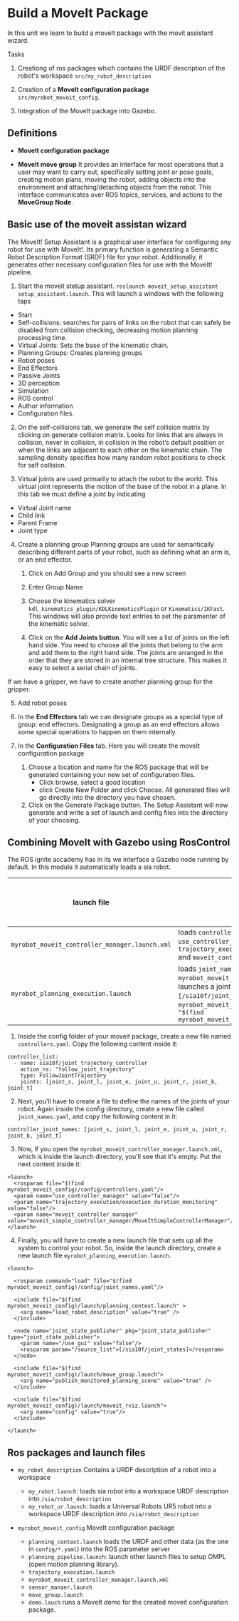 # Build a MoveIt Package

In this unit we learn to build a moveIt package with the movit assistant wizard.

Tasks

1. Creationg of ros packages which contains the URDF description of the robot's workspace `src/my_robot_description`

2. Creation of a **MoveIt configuration package** `src/myrobot_moveit_config`. 

3. Integration of the MoveIt package into Gazebo. 

## Definitions

- **MoveIt configuration package**

- **MoveIt move group** It provides an interface for most operations that a user may want to carry out, specifically setting joint or pose goals, creating motion plans, moving the robot, adding objects into the environment and attaching/detaching objects from the robot. This interface communicates over ROS topics, services, and actions to the **MoveGroup Node**.



## Basic use of the moveit assistan wizard

The MoveIt! Setup Assistant is a graphical user interface for configuring any robot for use with MoveIt!.
Its primary function is generating a Semantic Robot Description Format (SRDF) file for your robot.
Additionally, it generates other necessary configuration files for use with the MoveIt!
pipeline.

1. Start the moveit stetup assistant. `roslaunch moveit_setup_assistant setup_assistant.launch`. 
This will launch a windows with the following taps

- Start
- Self-collisions: searches for pairs of links on the robot that can safely be disabled from collision checking, decreasing motion planning processing time.
- Virtual Joints: Sets the base of the kinematic chain.
- Planning Groups: Creates planning groups
- Robot poses
- End Effectors
- Passive Joints
- 3D perception
- Simulation
- ROS control
- Author information
- Configuration files.

2. On the self-collisions tab, we generate the self collision matrix by clicking on generate collision matrix.
Looks for links that are always in collision, never in collision, in collision in the robot’s default position or when the links are adjacent to each other on the kinematic chain.
The sampling density specifies how many random robot positions to check for self collision.

3. Virtual joints are used primarily to attach the robot to the world. 
This virtual joint represents the motion of the base of the robot in a plane.
In this tab we must define a joint by indicating
- Virtual Joint name
- Child link
- Parent Frame
- Joint type

4. Create a planning group
Planning groups are used for semantically describing different parts of your robot, such as defining what an arm is, or an end effector.

    1. Click on Add Group and you should see a new screen

    2. Enter Group Name 
    3. Choose the kinematics solver `kdl_kinematics_plugin/KDLKinematicsPlugin` or `Kinematics/IKFast`.
This windows will also provide text entries to set the paramenter of the kinematic solver.
    4. Click on the **Add Joints button**. 
You will see a list of joints on the left hand side.
You need to choose all the joints that belong to the arm and add them to the right hand side.
The joints are arranged in the order that they are stored in an internal tree structure.
This makes it easy to select a serial chain of joints.


If we have a gripper, we have to create another planning group for the gripper.

5. Add robot poses

6. In the **End Effectors** tab  we can designate groups as a special type of group: end effectors. 
Designating a group as an end effectors allows some special operations to happen on them internally.

7. In the **Configuration Files** tab. Here you will create the moveIt configuration package
    1. Choose a location and name for the ROS package that will be generated containing your new set of configuration files. 
        - Click browse, select a good location
        - click Create New Folder and click Choose. 
All generated files will go directly into the directory you have chosen.
    2. Click on the Generate Package button. The Setup Assistant will now generate and write a set of launch and config files into the directory of your choosing. 

## Combining MoveIt with Gazebo using RosControl

The ROS ignite accademy has in its we interface a Gazebo node running by default.
In this module it automatically loads a sia robot.

| launch file | scope | is it created by moveIt setup |
| ----------- | ---------- | ------------------------ |
| `myrobot_moveit_controller_manager.launch.xml` | loads `controllers.yaml` and set the parameters `use_controller_manager`, `trajectory_execution/execution_duration_monitoring` and `moveit_controller_manager` | YES |
`myrobot_planning_execution.launch` | loads `joint_names.yaml`, launches `$(find myrobot_moveit_config)/launch/planning_context.launch`, launches a joint state publisher with `/source_list=[/sia10f/joint_states]`, launches `$(find myrobot_moveit_config)/launch/move_group.launch`, and `"$(find myrobot_moveit_config)/launch/moveit_rviz.launch` | NO |


1. Inside the config folder of your moveit package, create a new file named `controllers.yaml`. 
Copy the following content inside it: 
```
controller_list:
  - name: sia10f/joint_trajectory_controller
    action_ns: "follow_joint_trajectory"
    type: FollowJointTrajectory
    joints: [joint_s, joint_l, joint_e, joint_u, joint_r, joint_b, joint_t]
```

2. Next, you'll have to create a file to define the names of the joints of your robot. 
Again inside the config directory, create a new file called `joint_names.yaml`, and copy the following content in it:
```
controller_joint_names: [joint_s, joint_l, joint_e, joint_u, joint_r, joint_b, joint_t]
```

3. Now, if you open the `myrobot_moveit_controller_manager.launch.xml`, which is inside the launch directory, you'll see that it's empty. 
Put the next content inside it:
```
<launch>
  <rosparam file="$(find myrobot_moveit_config)/config/controllers.yaml"/>
  <param name="use_controller_manager" value="false"/>
  <param name="trajectory_execution/execution_duration_monitoring" value="false"/>
  <param name="moveit_controller_manager" value="moveit_simple_controller_manager/MoveItSimpleControllerManager"/>
</launch>
```

4. Finally, you will have to create a new launch file that sets up all the system to control your robot. 
So, inside the launch directory, create a new launch file `myrobot_planning_execution.launch`.
```
<launch>

  <rosparam command="load" file="$(find myrobot_moveit_config)/config/joint_names.yaml"/>

  <include file="$(find myrobot_moveit_config)/launch/planning_context.launch" >
    <arg name="load_robot_description" value="true" />
  </include>

  <node name="joint_state_publisher" pkg="joint_state_publisher" type="joint_state_publisher">
    <param name="/use_gui" value="false"/>
    <rosparam param="/source_list">[/sia10f/joint_states]</rosparam>
  </node>

  <include file="$(find myrobot_moveit_config)/launch/move_group.launch">
    <arg name="publish_monitored_planning_scene" value="true" />
  </include>

  <include file="$(find myrobot_moveit_config)/launch/moveit_rviz.launch">
    <arg name="config" value="true"/>
  </include>

</launch>
```
## Ros packages and launch files

- `my_robot_description` Contains a URDF description of a robot into a workspace
    - `my_robot.launch`: loads sia robot into a workspace URDF description into `/sia/robot_description`
    - `my_robot_ur.launch`: loads a Universal Robots UR5 robot into a workspace URDF description into `/sia/robot_description`

- `myrobot_moveit_config` MoveIt configuration package
    - `planning_context.launch` loads the URDF and other data (as the one in `config/*.yaml`) into the ROS parameter server
    - `planning_pipeline.launch`: launch other launch files to setup OMPL (open motion planning library).
    - `trajectory_execution.launch` 
    - `myrobot_moveit_controller_manager.launch.xml`
    - `sensor_manaer.launch` 
    - `move_group.launch` 
    - `demo.lauch` runs a MoveIt demo for the created moveit configuration package.


